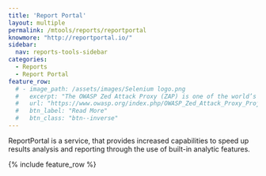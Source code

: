 ```yaml
---
title: 'Report Portal'
layout: multiple
permalink: /mtools/reports/reportportal
knowmore: "http://reportportal.io/"
sidebar:
  nav: reports-tools-sidebar
categories:
  - Reports
  - Report Portal
feature_row:
  # - image_path: /assets/images/Selenium logo.png
  #   excerpt: "The OWASP Zed Attack Proxy (ZAP) is one of the world’s most popular free security tools and is actively maintained by hundreds of international volunteers."
  #   url: "https://www.owasp.org/index.php/OWASP_Zed_Attack_Proxy_Project"
  #   btn_label: "Read More"
  #   btn_class: "btn--inverse"   
---
```


 ReportPortal is a service, that provides increased capabilities to speed up results analysis and reporting through the use of built-in analytic features.

{% include feature_row %}